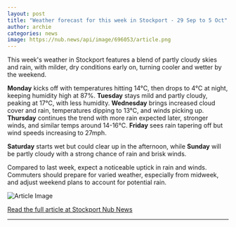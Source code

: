 ```yaml
---
layout: post
title: "Weather forecast for this week in Stockport - 29 Sep to 5 Oct"
author: archie
categories: news
image: https://nub.news/api/image/696053/article.png
---
```

This week's weather in Stockport features a blend of partly cloudy skies and rain, with milder, dry conditions early on, turning cooler and wetter by the weekend. 

**Monday** kicks off with temperatures hitting 14°C, then drops to 4°C at night, keeping humidity high at 87%. **Tuesday** stays mild and partly cloudy, peaking at 17°C, with less humidity. **Wednesday** brings increased cloud cover and rain, temperatures dipping to 13°C, and winds picking up. **Thursday** continues the trend with more rain expected later, stronger winds, and similar temps around 14-16°C. **Friday** sees rain tapering off but wind speeds increasing to 27mph. 

**Saturday** starts wet but could clear up in the afternoon, while **Sunday** will be partly cloudy with a strong chance of rain and brisk winds.

Compared to last week, expect a noticeable uptick in rain and winds. Commuters should prepare for varied weather, especially from midweek, and adjust weekend plans to account for potential rain.

![Article Image](https://nub.news/api/image/696053/article.png)

[Read the full article at Stockport Nub News](https://stockport.nub.news/news/weather-news/weather-forecast-for-this-week-in-stockport-29-sep-to-5-oct-273582)

---
